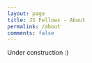 ```yaml
---
layout: page
title: JS Fellows - About
permalink: /about
comments: false
---
```


<div class="row justify-content-between">
<div class="col-md-8 pr-5">

<!--<p>JS Fellows is (and will ever be) simply a blog formed by a group of friends interested in learning and teaching all about the JavaScript environment with well-based content, including advanced ones. We understand that advanced and/or well-based content are rare and need to be searched, studied and shared. For this reason we decided to launch JS Fellows being free, clean and as simple and well-based is possible.

To accomplish this we'll focus in keep a team formed by professionals that live JS day-by-day on their works and lifes, but most important: people that are perfectly curious. Curiosity can be one of the most important characteristic to a good person and professional as it keeps the person expanding their knowledge and perspectives.</p>-->

Under construction :)

</div>

<!-- <div class="col-md-4">

<div class="sticky-top sticky-top-80">
<h5>Buy me a coffee</h5>

<p>Thank you for your support! Your donation helps me to maintain and improve <a target="_blank" href="https://github.com/wowthemesnet/mediumish-theme-jekyll">Mediumish <i class="fab fa-github"></i></a>.</p>

<a target="_blank" href="https://www.wowthemes.net/donate/" class="btn btn-danger">Buy me a coffee</a> <a target="_blank" href="https://bootstrapstarter.com/bootstrap-templates/template-mediumish-bootstrap-jekyll/" class="btn btn-warning">Documentation</a>

</div>
</div> -->
</div>
